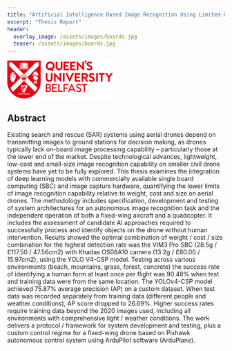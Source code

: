 ```yaml
---
title: "Artificial Intelligence Based Image Recognition Using Limited-Resource Hardware for an Aerial Drone Application"
excerpt: "Thesis Report"
header:
  overlay_image: /assets/images/boards.jpg
  teaser: /assets/images/boards.jpg
---
```


[![QUB](/assets/images/Queens_Red_Logo_Landscape.png)](https://pure.qub.ac.uk/en/studentTheses/artificial-intelligence-based-image-recognition-using-limited-res)
## Abstract
Existing search and rescue (SAR) systems using aerial drones depend on transmitting images to ground stations for decision making, as drones typically lack on-board image processing capability – particularly those at the lower end of the market. Despite technological advances, lightweight, low-cost and small-size image recognition capability on smaller civil drone systems have yet to be fully explored.
This thesis examines the integration of deep learning models with commercially available single board computing (SBC) and image capture hardware, quantifying the lower limits of image recognition capability relative to weight, cost and size on aerial drones. The methodology includes specification, development and testing of system architectures for an autonomous image recognition task and the independent operation of both a fixed-wing aircraft and a quadcopter. It includes the assessment of candidate AI approaches required to successfully process and identify objects on the drone without human intervention.
Results showed the optimal combination of weight / cost / size combination for the highest detection rate was the VIM3 Pro SBC (28.5g / £117.50 / 47.56cm2) with Khadas OS08A10 camera (13.2g / £80.00 / 15.97cm2), using the YOLO V4-CSP model. Testing across various environments (beach, mountains, grass, forest, concrete) the success rate of identifying a human form at least once per flight was 90.48% when test and training data were from the same location. The YOLOv4-CSP model achieved 75.87% average precision (AP) on a custom dataset. When test data was recorded separately from training data (different people and weather conditions), AP score dropped to 26.69%.
Higher success rates require training data beyond the 2020 images used, including all environments with comprehensive light / weather conditions. The work delivers a protocol / framework for system development and testing, plus a custom control regime for a fixed-wing drone based on Pixhawk autonomous control system using ArduPilot software (ArduPlane).